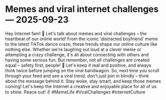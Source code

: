 # Memes and viral internet challenges — 2025-09-23

Hey Internet fam! 🌟 Let's talk about memes and viral challenges – the heartbeat of our online world! From the iconic 'distracted boyfriend' meme to the latest TikTok dance craze, these trends shape our online culture like nothing else. Whether we're laughing out loud at a clever meme or attempting a crazy challenge, it's all about connecting with others and having some serious fun. But remember, not all challenges are created equal – safety first, people! 💪 Let's keep it real and positive, and always think twice before jumping on the viral bandwagon. So, next time you scroll through your feed and see a viral trend, don't just join in blindly – think about the message behind it. Stay woke, stay smart, and keep those memes coming! Let's keep the Internet a creative and enjoyable place for all of us to shine. Peace out! ✌️ #MemeLife #ViralChallenges #InternetCulture